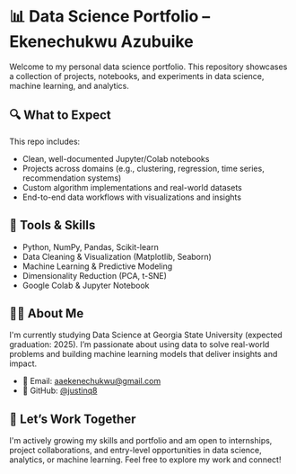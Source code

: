 # 📊 Data Science Portfolio – Ekenechukwu Azubuike

Welcome to my personal data science portfolio. This repository showcases a collection of projects, notebooks, and experiments in data science, machine learning, and analytics.

## 🔍 What to Expect

This repo includes:
- Clean, well-documented Jupyter/Colab notebooks
- Projects across domains (e.g., clustering, regression, time series, recommendation systems)
- Custom algorithm implementations and real-world datasets
- End-to-end data workflows with visualizations and insights

## 🧰 Tools & Skills

- Python, NumPy, Pandas, Scikit-learn
- Data Cleaning & Visualization (Matplotlib, Seaborn)
- Machine Learning & Predictive Modeling
- Dimensionality Reduction (PCA, t-SNE)
- Google Colab & Jupyter Notebook

## 👨‍💻 About Me

I'm currently studying Data Science at Georgia State University (expected graduation: 2025). I’m passionate about using data to solve real-world problems and building machine learning models that deliver insights and impact.

- 📧 Email: aaekenechukwu@gmail.com  
- 🐙 GitHub: [@justinq8](https://github.com/ekenechukwu8)

## 💼 Let’s Work Together

I'm actively growing my skills and portfolio and am open to internships, project collaborations, and entry-level opportunities in data science, analytics, or machine learning. Feel free to explore my work and connect!
